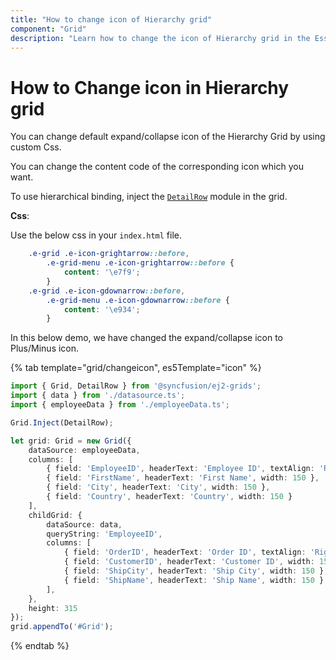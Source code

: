 ```yaml
---
title: "How to change icon of Hierarchy grid"
component: "Grid"
description: "Learn how to change the icon of Hierarchy grid in the Essential JS 2 DataGrid control."
---
```


# How to Change icon in Hierarchy grid

You can change default expand/collapse icon of the Hierarchy Grid by using custom Css.

You can change the content code of the corresponding icon which you want.

To use hierarchical binding, inject the [`DetailRow`](../api/grid/detailRow) module in the grid.

**Css**:

Use the below css in your `index.html` file.

```css
    .e-grid .e-icon-grightarrow::before,
        .e-grid-menu .e-icon-grightarrow::before {
            content: '\e7f9';
        }
    .e-grid .e-icon-gdownarrow::before,
        .e-grid-menu .e-icon-gdownarrow::before {
            content: '\e934';
        }

```

In this below demo, we have changed the expand/collapse icon to Plus/Minus icon.

{% tab template="grid/changeicon", es5Template="icon" %}

```typescript
import { Grid, DetailRow } from '@syncfusion/ej2-grids';
import { data } from './datasource.ts';
import { employeeData } from './employeeData.ts';

Grid.Inject(DetailRow);

let grid: Grid = new Grid({
    dataSource: employeeData,
    columns: [
        { field: 'EmployeeID', headerText: 'Employee ID', textAlign: 'Right', width: 120 },
        { field: 'FirstName', headerText: 'First Name', width: 150 },
        { field: 'City', headerText: 'City', width: 150 },
        { field: 'Country', headerText: 'Country', width: 150 }
    ],
    childGrid: {
        dataSource: data,
        queryString: 'EmployeeID',
        columns: [
            { field: 'OrderID', headerText: 'Order ID', textAlign: 'Right', width: 120 },
            { field: 'CustomerID', headerText: 'Customer ID', width: 150 },
            { field: 'ShipCity', headerText: 'Ship City', width: 150 },
            { field: 'ShipName', headerText: 'Ship Name', width: 150 }
        ],
    },
    height: 315
});
grid.appendTo('#Grid');

```

{% endtab %}